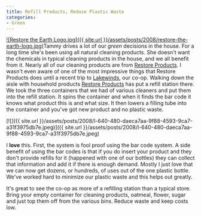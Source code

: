 ```yaml
---
title: Refill Products, Reduce Plastic Waste
categories:
- Green
---
```


[![Restore the Earth Logo.jpg]({{ site.url }}/assets/posts/2008/restore-the-earth-logo.jpg)](http://www.restoreproducts.com/)Tammy drives a lot of our _green_ decisions in the house. For a long time she's been using all natural cleaning products. She doesn't want the chemicals in typical cleaning products in the house, and we all benefit from it. Nearly all of our cleaning products are from [Restore Products](http://www.restoreproducts.com/). I wasn't even aware of one of the most impressive things that Restore Products does until a recent trip to [Lakewinds](http://www.lakewinds.com/), our co-op.
Walking down the aisle with household products [Restore Products](http://www.restoreproducts.com/) has put a refill station there. We took the three containers that we had of various cleaners and put them into the refill station. It spins the container and when it finds the bar code it knows what product this is and what size. It then lowers a filling tube into the container and you've got new product and no plastic waste.

[![]({{ site.url }}/assets/posts/2008/l-640-480-daeca7aa-9f88-4593-9ca7-a31f3975db7e.jpeg)]({{ site.url }}/assets/posts/2008/l-640-480-daeca7aa-9f88-4593-9ca7-a31f3975db7e.jpeg)

I **love** this. First, the system is fool proof using the bar code system. A side benefit of using the bar codes is that if you do insert your product and they don't provide refills for it (happened with one of our bottles) they can collect that information and add it if there is enough demand. Mostly I just love that we can now get dozens, or hundreds, of uses out of the one plastic bottle. We've worked hard to minimize our plastic waste and this helps out greatly.

It's great to see the co-op as more of a refilling station than a typical store. Bring your empty container for cleaning products, oatmeal, flower, sugar and just top them off from the various bins. Reduce waste and keep costs low.
